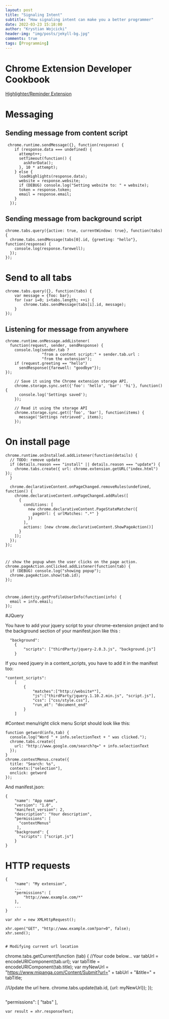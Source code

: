 ```yaml
---
layout: post
title: "Signaling Intent"
subtitle: "How signaling intent can make you a better programmer"
date: 2022-03-23 15:18:00
author: "Krystian Wojcicki"
header-img: "img/posts/jekyll-bg.jpg"
comments: true
tags: [Programming]
---
```


# Chrome Extension Developer Cookbook

[Highlighter/Reminder Extension](https://chrome.google.com/webstore/detail/mangowaffles-highlighter/cnbhfnmefmgngepojipphalclebolhhh)

# Messaging

## Sending message from content script

```
 chrome.runtime.sendMessage({}, function(response) {
    if (response.data === undefined) {
      attempt++;
      setTimeout(function() {
        askForData();
      }, 10 * attempt);
    } else {
      loadHighlights(response.data);
      website = response.website;
      if (DEBUG) console.log("Setting website to: " + website);
      token = response.token;
      email = response.email;
    }
  });
```

## Sending message from background script

```
chrome.tabs.query({active: true, currentWindow: true}, function(tabs) {
  chrome.tabs.sendMessage(tabs[0].id, {greeting: "hello"}, function(response) {
    console.log(response.farewell);
  });
});
```

# Send to all tabs

```
chrome.tabs.query({}, function(tabs) {
    var message = {foo: bar};
    for (var i=0; i<tabs.length; ++i) {
        chrome.tabs.sendMessage(tabs[i].id, message);
    }
});
```

## Listening for message from anywhere

```
chrome.runtime.onMessage.addListener(
  function(request, sender, sendResponse) {
    console.log(sender.tab ?
                "from a content script:" + sender.tab.url :
                "from the extension");
    if (request.greeting == "hello")
      sendResponse({farewell: "goodbye"});
});
```

```
    // Save it using the Chrome extension storage API.
    chrome.storage.sync.set({'foo': 'hello', 'bar': 'hi'}, function() {
      console.log('Settings saved');
    });

    // Read it using the storage API
    chrome.storage.sync.get(['foo', 'bar'], function(items) {
      message('Settings retrieved', items);
    });
```

# On install page

```
chrome.runtime.onInstalled.addListener(function(details) {
  // TODO: remove update
  if (details.reason === "install" || details.reason === "update") {
    chrome.tabs.create({ url: chrome.extension.getURL("index.html") });
  }

  chrome.declarativeContent.onPageChanged.removeRules(undefined, function() {
    chrome.declarativeContent.onPageChanged.addRules([
      {
        conditions: [
          new chrome.declarativeContent.PageStateMatcher({
            pageUrl: { urlMatches: ".*" }
          })
        ],
        actions: [new chrome.declarativeContent.ShowPageAction()]
      }
    ]);
  });
});
```

#

```
// show the popup when the user clicks on the page action.
chrome.pageAction.onClicked.addListener(function(tab) {
  if (DEBUG) console.log("showing popup");
  chrome.pageAction.show(tab.id);
});
```

#

```
chrome.identity.getProfileUserInfo(function(info) {
  email = info.email;
});
```

#JQuery

You have to add your jquery script to your chrome-extension project and to the background section of your manifest.json like this :

```
  "background":
    {
        "scripts": ["thirdParty/jquery-2.0.3.js", "background.js"]
    }
```

If you need jquery in a content_scripts, you have to add it in the manifest too:

```
"content_scripts":
    [
        {
            "matches":["http://website*"],
            "js":["thirdParty/jquery.1.10.2.min.js", "script.js"],
            "css": ["css/style.css"],
            "run_at": "document_end"
        }
    ]
```

#Context menu/right click menu
Script should look like this:

```
function getword(info,tab) {
  console.log("Word " + info.selectionText + " was clicked.");
  chrome.tabs.create({
    url: "http://www.google.com/search?q=" + info.selectionText
  });
}
chrome.contextMenus.create({
  title: "Search: %s",
  contexts:["selection"],
  onclick: getword
});
```

And manifest.json:

```
{
    "name": "App name",
    "version": "1.0",
    "manifest_version": 2,
    "description": "Your description",
    "permissions": [
      "contextMenus"
     ],
    "background": {
      "scripts": ["script.js"]
    }
}
```

# HTTP requests

```
{
    "name": "My extension",
    ...
    "permissions": [
        "http://www.example.com/*"
    ],
    ...
}
```

```
var xhr = new XMLHttpRequest();

xhr.open("GET", "http://www.example.com?par=0", false);
xhr.send();


# Modifying current url location
```

chrome.tabs.getCurrent(function (tab) {
//Your code below...
var tabUrl = encodeURIComponent(tab.url);
var tabTitle = encodeURIComponent(tab.title);
var myNewUrl = "https://www.mipanga.com/Content/Submit?url=" + tabUrl + "&title=" + tabTitle;

//Update the url here.
chrome.tabs.update(tab.id, {url: myNewUrl});
});

```

```

"permissions": [
"tabs"
],

```
var result = xhr.responseText;
```
